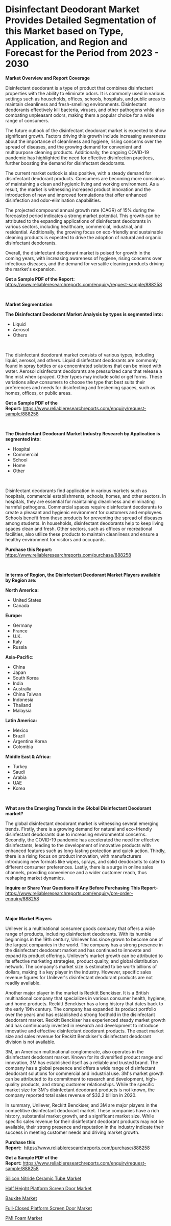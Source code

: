 <p><h1>Disinfectant Deodorant Market Provides Detailed Segmentation of this Market based on Type, Application, and Region and Forecast for the Period from 2023 - 2030</h1></p><p><strong>Market Overview and Report Coverage</strong></p>
<p><p>Disinfectant deodorant is a type of product that combines disinfectant properties with the ability to eliminate odors. It is commonly used in various settings such as households, offices, schools, hospitals, and public areas to maintain cleanliness and fresh-smelling environments. Disinfectant deodorants effectively kill bacteria, viruses, and other pathogens while also combating unpleasant odors, making them a popular choice for a wide range of consumers.</p><p>The future outlook of the disinfectant deodorant market is expected to show significant growth. Factors driving this growth include increasing awareness about the importance of cleanliness and hygiene, rising concerns over the spread of diseases, and the growing demand for convenient and multipurpose cleaning products. Additionally, the ongoing COVID-19 pandemic has highlighted the need for effective disinfection practices, further boosting the demand for disinfectant deodorants.</p><p>The current market outlook is also positive, with a steady demand for disinfectant deodorant products. Consumers are becoming more conscious of maintaining a clean and hygienic living and working environment. As a result, the market is witnessing increased product innovation and the introduction of new and improved formulations that offer enhanced disinfection and odor-elimination capabilities.</p><p>The projected compound annual growth rate (CAGR) of 15% during the forecasted period indicates a strong market potential. This growth can be attributed to the expanding applications of disinfectant deodorants in various sectors, including healthcare, commercial, industrial, and residential. Additionally, the growing focus on eco-friendly and sustainable cleaning products is expected to drive the adoption of natural and organic disinfectant deodorants.</p><p>Overall, the disinfectant deodorant market is poised for growth in the coming years, with increasing awareness of hygiene, rising concerns over infectious diseases, and the demand for versatile cleaning products driving the market's expansion.</p></p>
<p><strong>Get a Sample PDF of the Report:</strong> <a href="https://www.reliableresearchreports.com/enquiry/request-sample/888258">https://www.reliableresearchreports.com/enquiry/request-sample/888258</a></p>
<p>&nbsp;</p>
<p><strong>Market Segmentation</strong></p>
<p><strong>The Disinfectant Deodorant Market Analysis by types is segmented into:</strong></p>
<p><ul><li>Liquid</li><li>Aerosol</li><li>Others</li></ul></p>
<p>&nbsp;</p>
<p><p>The disinfectant deodorant market consists of various types, including liquid, aerosol, and others. Liquid disinfectant deodorants are commonly found in spray bottles or as concentrated solutions that can be mixed with water. Aerosol disinfectant deodorants are pressurized cans that release a fine mist when sprayed. Other types may include solid or gel forms. These variations allow consumers to choose the type that best suits their preferences and needs for disinfecting and freshening spaces, such as homes, offices, or public areas.</p></p>
<p><strong>Get a Sample PDF of the Report:</strong>&nbsp;<a href="https://www.reliableresearchreports.com/enquiry/request-sample/888258">https://www.reliableresearchreports.com/enquiry/request-sample/888258</a></p>
<p>&nbsp;</p>
<p><strong>The Disinfectant Deodorant Market Industry Research by Application is segmented into:</strong></p>
<p><ul><li>Hospital</li><li>Commercial</li><li>School</li><li>Home</li><li>Other</li></ul></p>
<p>&nbsp;</p>
<p><p>Disinfectant deodorants find application in various markets such as hospitals, commercial establishments, schools, homes, and other sectors. In hospitals, they are essential for maintaining cleanliness and eliminating harmful pathogens. Commercial spaces require disinfectant deodorants to create a pleasant and hygienic environment for customers and employees. Schools benefit from these products for preventing the spread of diseases among students. In households, disinfectant deodorants help to keep living spaces clean and fresh. Other sectors, such as offices or recreational facilities, also utilize these products to maintain cleanliness and ensure a healthy environment for visitors and occupants.</p></p>
<p><strong>Purchase this Report:</strong>&nbsp; <a href="https://www.reliableresearchreports.com/purchase/888258">https://www.reliableresearchreports.com/purchase/888258</a></p>
<p>&nbsp;</p>
<p><strong>In terms of Region, the Disinfectant Deodorant Market Players available by Region are:</strong></p>
<p>
    <p> <strong> North America: </strong>
        <ul>
            <li>United States</li>
            <li>Canada</li>
        </ul>
        </p> 
    <p> <strong> Europe: </strong>
        <ul>
            <li>Germany</li>
            <li>France</li>
            <li>U.K.</li>
            <li>Italy</li>
            <li>Russia</li>
        </ul>
        </p> 
    <p> <strong> Asia-Pacific: </strong>
        <ul>
            <li>China</li>
            <li>Japan</li>
            <li>South Korea</li>
            <li>India</li>
            <li>Australia</li>
            <li>China Taiwan</li>
            <li>Indonesia</li>
            <li>Thailand</li>
            <li>Malaysia</li>
        </ul>
        </p> 
    <p> <strong> Latin America: </strong>
        <ul>
            <li>Mexico</li>
            <li>Brazil</li>
            <li>Argentina Korea</li>
            <li>Colombia</li>
        </ul>
        </p> 
    <p> <strong> Middle East & Africa: </strong>
        <ul>
            <li>Turkey</li>
            <li>Saudi</li>
            <li>Arabia</li>
            <li>UAE</li>
            <li>Korea</li>
        </ul>
    </p>
    </p>
<p>&nbsp;</p>
<p><strong>What are the Emerging Trends in the Global Disinfectant Deodorant market?</strong></p>
<p><p>The global disinfectant deodorant market is witnessing several emerging trends. Firstly, there is a growing demand for natural and eco-friendly disinfectant deodorants due to increasing environmental concerns. Secondly, the COVID-19 pandemic has accelerated the need for effective disinfectants, leading to the development of innovative products with enhanced features such as long-lasting protection and quick action. Thirdly, there is a rising focus on product innovation, with manufacturers introducing new formats like wipes, sprays, and solid deodorants to cater to different consumer preferences. Lastly, there is a surge in online sales channels, providing convenience and a wider customer reach, thus reshaping market dynamics.</p></p>
<p><strong>Inquire or Share Your Questions If Any Before Purchasing This Report</strong>- <a href="https://www.reliableresearchreports.com/enquiry/pre-order-enquiry/888258">https://www.reliableresearchreports.com/enquiry/pre-order-enquiry/888258</a></p>
<p>&nbsp;</p>
<p><strong>Major Market Players</strong></p>
<p><p>Unilever is a multinational consumer goods company that offers a wide range of products, including disinfectant deodorants. With its humble beginnings in the 19th century, Unilever has since grown to become one of the largest companies in the world. The company has a strong presence in the disinfectant deodorant market and has continued to innovate and expand its product offerings. Unilever's market growth can be attributed to its effective marketing strategies, product quality, and global distribution network. The company's market size is estimated to be worth billions of dollars, making it a key player in the industry. However, specific sales revenue figures for Unilever's disinfectant deodorant products are not readily available.</p><p>Another major player in the market is Reckitt Benckiser. It is a British multinational company that specializes in various consumer health, hygiene, and home products. Reckitt Benckiser has a long history that dates back to the early 19th century. The company has expanded its product portfolio over the years and has established a strong foothold in the disinfectant deodorant market. Reckitt Benckiser has experienced steady market growth and has continuously invested in research and development to introduce innovative and effective disinfectant deodorant products. The exact market size and sales revenue for Reckitt Benckiser's disinfectant deodorant division is not available.</p><p>3M, an American multinational conglomerate, also operates in the disinfectant deodorant market. Known for its diversified product range and innovation, 3M has established itself as a reliable and trusted brand. The company has a global presence and offers a wide range of disinfectant deodorant solutions for commercial and industrial use. 3M's market growth can be attributed to its commitment to research and development, high-quality products, and strong customer relationships. While the specific market size for 3M's disinfectant deodorant products is not known, the company reported total sales revenue of $32.2 billion in 2020.</p><p>In summary, Unilever, Reckitt Benckiser, and 3M are major players in the competitive disinfectant deodorant market. These companies have a rich history, substantial market growth, and a significant market size. While specific sales revenue for their disinfectant deodorant products may not be available, their strong presence and reputation in the industry indicate their success in meeting customer needs and driving market growth.</p></p>
<p><strong>Purchase this Report:</strong>&nbsp;&nbsp;<a href="https://www.reliableresearchreports.com/purchase/888258">https://www.reliableresearchreports.com/purchase/888258</a></p>
<p></p>
<p><strong>Get a Sample PDF of the Report:</strong>&nbsp;<a href="https://www.reliableresearchreports.com/enquiry/request-sample/888258">https://www.reliableresearchreports.com/enquiry/request-sample/888258</a></p>
<p><p><a href="https://medium.com/@helenablick2023/silicon-nitride-ceramic-tube-market-furnishes-information-on-market-share-market-trends-and-736a68d12bd8">Silicon Nitride Ceramic Tube Market</a></p><p><a href="https://medium.com/@nettieboyle84/half-height-platform-screen-door-market-competitive-analysis-market-trends-and-forecast-to-2030-887c1697ae33">Half Height Platform Screen Door Market</a></p><p><a href="https://github.com/rexevange/Market-Research-Report-List-1/blob/main/bauxite-market.md">Bauxite Market</a></p><p><a href="https://medium.com/@williambatz97/full-closed-platform-screen-door-market-insights-into-market-cagr-market-trends-and-growth-424658af1195">Full-Closed Platform Screen Door Market</a></p><p><a href="https://github.com/lilstefpacute/Market-Research-Report-List-1/blob/main/pmi-foam-market.md">PMI Foam Market</a></p></p>